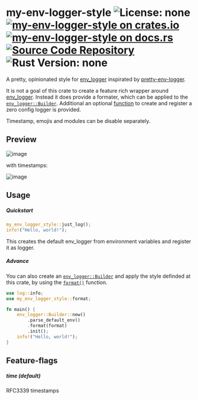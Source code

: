 # my-env-logger-style ![License: none](https://img.shields.io/badge/license-none-blue) [![my-env-logger-style on crates.io](https://img.shields.io/crates/v/my-env-logger-style)](https://crates.io/crates/my-env-logger-style) [![my-env-logger-style on docs.rs](https://docs.rs/my-env-logger-style/badge.svg)](https://docs.rs/my-env-logger-style) [![Source Code Repository](https://img.shields.io/badge/Code-On%20none-blue)](none) ![Rust Version: none](https://img.shields.io/badge/rustc--orange.svg)

A pretty, opinionated style for [env_logger][__link0] inspirated by [pretty-env-logger][__link1].

It is not a goal of this crate to create a feature rich wrapper around [env_logger][__link2]. Instead it does provide a formater, which can be applied to the [`env_logger::Builder`][__link3]. Additional an optional [function][__link4] to create and register a zero config logger is provided.

Timestamp, emojis and modules can be disable separately.


## Preview

![image][__link5]

with timestamps:

![image][__link6]


## Usage


##### Quickstart


```rust
my_env_logger_style::just_log();
info!("Hello, world!");
```

This creates the default env_logger from environment variables and register it as logger.


##### Advance

You can also create an [`env_logger::Builder`][__link7] and apply the style definded at this crate, by using the [`format()`][__link8] function.


```rust
use log::info;
use my_env_logger_style::format;

fn main() {
	env_logger::Builder::new()
		.parse_default_env()
		.format(format)
		.init();
	info!("Hello, world!");
}
```


## Feature-flags


##### time (default)

RFC3339 timestamps


 [__cargo_doc2readme_dependencies_info]: ggGkYW0BYXSEGyDwipHVMb5RGxgd3zutc1TvG3ARKV4UcQ1NGyM1aXabIPYbYXKEG5wxpMw3YBdqG3vkPye1YVWGGyVcRnGI-YvPG4cyE37X57HtYWSCgmplbnZfbG9nZ2VyZjAuMTAuMINzbXktZW52LWxvZ2dlci1zdHlsZWUwLjEuMHNteV9lbnZfbG9nZ2VyX3N0eWxl
 [__link0]: https://crates.io/crates/env_logger
 [__link1]: https://crates.io/crates/pretty_env_logger
 [__link2]: https://crates.io/crates/env_logger
 [__link3]: https://docs.rs/env_logger/0.10.0/env_logger/?search=Builder
 [__link4]: https://docs.rs/my-env-logger-style/0.1.0/my_env_logger_style/?search=just_log
 [__link5]: https://user-images.githubusercontent.com/44570204/236641121-5071e42a-9f9b-4bff-a6fb-03ff294f5d9e.png
 [__link6]: https://user-images.githubusercontent.com/44570204/236641172-fb304d1f-7e50-4283-969e-949a76b0ba00.png
 [__link7]: https://docs.rs/env_logger/0.10.0/env_logger/?search=Builder
 [__link8]: https://docs.rs/my-env-logger-style/0.1.0/my_env_logger_style/?search=format
